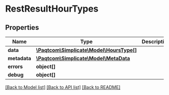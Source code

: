 # RestResultHourTypes

## Properties

 Name         | Type                                                  | Description | Notes      
--------------|-------------------------------------------------------|-------------|------------
 **data**     | [**\Paqtcom\Simplicate\Model\HoursType[]**](HoursType.md) |             | [optional] 
 **metadata** | [**\Paqtcom\Simplicate\Model\MetaData**](MetaData.md)     |             | [optional] 
 **errors**   | **object[]**                                          |             | [optional] 
 **debug**    | **object[]**                                          |             | [optional] 

[[Back to Model list]](../README.md#documentation-for-models) [[Back to API list]](../README.md#documentation-for-api-endpoints) [[Back to README]](../README.md)


